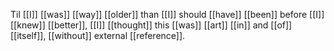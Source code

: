 Til [[I]] [[was]] [[way]] [[older]] than [[I]] should [[have]] [[been]] before [[I]] [[knew]] [[better]], [[I]] [[thought]] this [[was]] [[art]] [[in]] and [[of]] [[itself]], [[without]] external [[reference]]. 